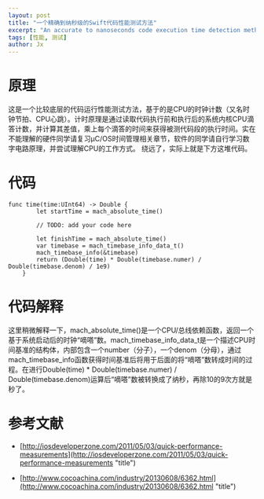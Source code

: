 ```yaml
---
layout: post
title: "一个精确到纳秒级的Swift代码性能测试方法"
excerpt: "An accurate to nanoseconds code execution time detection method."
tags: [性能, 测试]
author: Jx
---
```


# 原理
这是一个比较底层的代码运行性能测试方法，基于的是CPU的时钟计数（又名时钟节拍、CPU心跳）。计时原理是通过读取代码执行前和执行后的系统内核CPU滴答计数，并计算其差值，乘上每个滴答的时间来获得被测代码段的执行时间。实在不能理解的硬件同学请复习μC/OS时间管理相关章节，软件的同学请自行学习数字电路原理，并尝试理解CPU的工作方式。
绕远了，实际上就是下方这堆代码。    

# 代码   

```
func time(time:UInt64) -> Double {
        let startTime = mach_absolute_time()
        
        // TODO: add your code here
        
        let finishTime = mach_absolute_time()
        var timebase = mach_timebase_info_data_t()
        mach_timebase_info(&timebase)
        return (Double(time) * Double(timebase.numer) / Double(timebase.denom) / 1e9)
    }
```  

# 代码解释

这里稍微解释一下，mach_absolute_time()是一个CPU/总线依赖函数，返回一个基于系统启动后的时钟“嘀嗒”数。mach_timebase_info_data_t是一个描述CPU时间基准的结构体，内部包含一个number（分子），一个denom（分母），通过mach_timebase_info函数获得时间基准后将用于后面的将“嘀嗒”数转成时间的过程。在进行Double(time) * Double(timebase.numer) / Double(timebase.denom)运算后“嘀嗒”数被转换成了纳秒，再除10的9次方就是秒了。   
# 参考文献   

* [http://iosdeveloperzone.com/2011/05/03/quick-performance-measurements](http://iosdeveloperzone.com/2011/05/03/quick-performance-measurements "title")

* [http://www.cocoachina.com/industry/20130608/6362.html](http://www.cocoachina.com/industry/20130608/6362.html "title")
